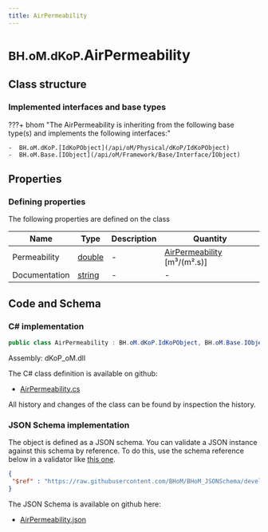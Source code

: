 ```yaml
---
title: AirPermeability
---
```


# <small>BH.oM.dKoP.</small>**AirPermeability**



## Class structure

### Implemented interfaces and base types

???+ bhom "The AirPermeability is inheriting from the following base type(s) and implements the following interfaces:"

    -  BH.oM.dKoP.[IdKoPObject](/api/oM/Physical/dKoP/IdKoPObject)
    -  BH.oM.Base.[IObject](/api/oM/Framework/Base/Interface/IObject)


## Properties



### Defining properties

The following properties are defined on the class

| Name             | Type             | Description      | Quantity         |
|------------------|------------------|------------------|------------------|
| Permeability | [double](https://learn.microsoft.com/en-us/dotnet/api/System.Double?view=netstandard-2.0) | - | [AirPermeability](/api/oM/Dimensional/Quantities/Attributes/AirPermeability) [m³/(m².s)] |
| Documentation | [string](https://learn.microsoft.com/en-us/dotnet/api/System.String?view=netstandard-2.0) | - | - |


## Code and Schema

### C# implementation

``` C# title="C#"
public class AirPermeability : BH.oM.dKoP.IdKoPObject, BH.oM.Base.IObject
```

Assembly: dKoP_oM.dll

The C# class definition is available on github:

- [AirPermeability.cs](https://github.com/BHoM/dKoP_Toolkit/blob/develop/dKoP_oM/Performance\AirPermeability\AirPermeability.cs)

All history and changes of the class can be found by inspection the history.
### JSON Schema implementation

The object is defined as a JSON schema. You can validate a JSON instance against this schema by reference. To do this, use the schema reference below in a validator like [this one](https://www.jsonschemavalidator.net/).

``` json title="JSON Schema"
{
 "$ref" : "https://raw.githubusercontent.com/BHoM/BHoM_JSONSchema/develop/dKoP_oM/AirPermeability.json"
}
```

The JSON Schema is available on github here:

- [AirPermeability.json](https://github.com/BHoM/BHoM_JSONSchema/blob/develop/dKoP_oM/AirPermeability.json)
